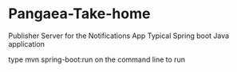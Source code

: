 # Pangaea-Take-home
Publisher Server for the Notifications App
Typical Spring boot Java application

type mvn spring-boot:run on the command line to run
